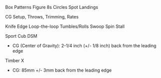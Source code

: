 Box Patterns
Figure 8s
Circles
Spot Landings

CG Setup, Throws, Trimming, Rates

Knife Edge
Loop-the-loop
Tumbles/Rolls
Swoop
Spin Stall

Sport Cub DSM
- CG (Center of Gravity): 2-1/4 inch (+/- 1/8 inch) back from the leading edge 

Timber X
- CG: 85mm +/- 3mm back from the leading edge
